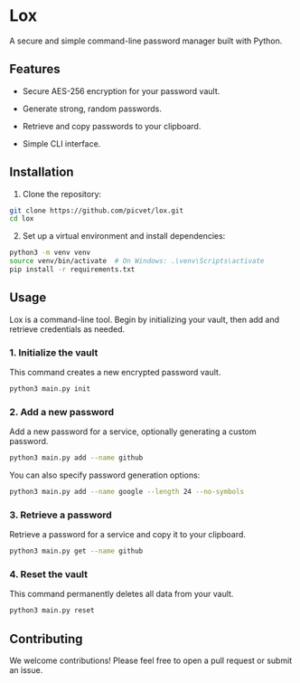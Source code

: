 # Lox

A secure and simple command-line password manager built with Python.

## Features

* Secure AES-256 encryption for your password vault.

* Generate strong, random passwords.

* Retrieve and copy passwords to your clipboard.

* Simple CLI interface.

## Installation

1. Clone the repository:

``` bash
git clone https://github.com/picvet/lox.git
cd lox
```

2. Set up a virtual environment and install dependencies:

```bash
python3 -m venv venv
source venv/bin/activate  # On Windows: .\venv\Scripts\activate
pip install -r requirements.txt
```

## Usage
Lox is a command-line tool. Begin by initializing your vault, then add and retrieve credentials as needed.

### 1. Initialize the vault
This command creates a new encrypted password vault.

```bash
python3 main.py init
```
### 2. Add a new password
Add a new password for a service, optionally generating a custom password.

```bash
python3 main.py add --name github
```
You can also specify password generation options:

```bash
python3 main.py add --name google --length 24 --no-symbols
```
### 3. Retrieve a password
Retrieve a password for a service and copy it to your clipboard.

```bash
python3 main.py get --name github
```
### 4. Reset the vault
This command permanently deletes all data from your vault.

```bash
python3 main.py reset
```
## Contributing
We welcome contributions! Please feel free to open a pull request or submit an issue.
